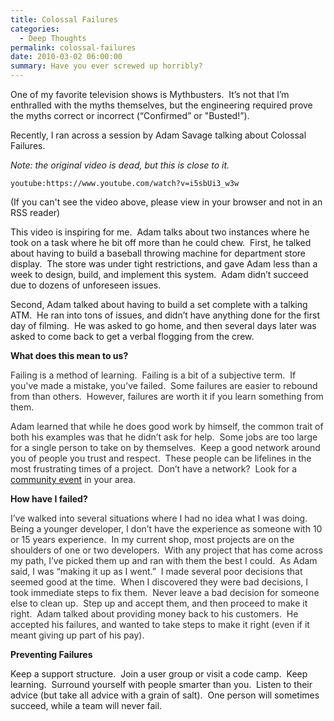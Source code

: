 ```yaml
---
title: Colossal Failures
categories:
  - Deep Thoughts
permalink: colossal-failures
date: 2010-03-02 06:00:00
summary: Have you ever screwed up horribly?
---
```


One of my favorite television shows is Mythbusters.  It’s not that I’m enthralled with the myths themselves, but the engineering required prove the myths correct or incorrect (“Confirmed” or "Busted!”).

Recently, I ran across a session by Adam Savage talking about Colossal Failures.

*Note: the original video is dead, but this is close to it.*

`youtube:https://www.youtube.com/watch?v=i5sbUi3_w3w`

(If you can't see the video above, please view in your browser and not in an RSS reader)

This video is inspiring for me.  Adam talks about two instances where he took on a task where he bit off more than he could chew.  First, he talked about having to build a baseball throwing machine for department store display.  The store was under tight restrictions, and gave Adam less than a week to design, build, and implement this system.  Adam didn’t succeed due to dozens of unforeseen issues.

Second, Adam talked about having to build a set complete with a talking ATM.  He ran into tons of issues, and didn’t have anything done for the first day of filming.  He was asked to go home, and then several days later was asked to come back to get a verbal flogging from the crew.

**What does this mean to us?**

<span style="color: #2e2e2e;">Failing is a method of learning.  Failing is a bit of a subjective term.  If you've made a mistake, you’ve failed.  Some failures are easier to rebound from than others.  However, failures are worth it if you learn something from them. </span>

<span style="color: #2e2e2e;">Adam learned that while he does good work by himself, the common trait of both his examples was that he didn’t ask for help.  Some jobs are too large for a single person to take on by themselves.  Keep a good network around you of people you trust and respect.  These people can be lifelines in the most frustrating times of a project.  Don’t have a network?  Look for a <a href="http://www.communitymegaphone.com">community event</a> in your area.</span>

**How have I failed?**

<span style="color: #2e2e2e;">I’ve walked into several situations where I had no idea what I was doing.  Being a younger developer, I don’t have the experience as someone with 10 or 15 years experience.  In my current shop, most projects are on the shoulders of one or two developers.  With any project that has come across my path, I’ve picked them up and ran with them the best I could.  As Adam said, I was “making it up as I went.”  I made several poor decisions that seemed good at the time.  When I discovered they were bad decisions, I took immediate steps to fix them.  Never leave a bad decision for someone else to clean up.  Step up and accept them, and then proceed to make it right.  Adam talked about providing money back to his customers.  He accepted his failures, and wanted to take steps to make it right (even if it meant giving up part of his pay).</span>

**Preventing Failures**

Keep a support structure.  Join a user group or visit a code camp.  Keep learning.  Surround yourself with people smarter than you.  Listen to their advice (but take all advice with a grain of salt).  One person will sometimes succeed, while a team will never fail.
